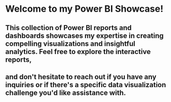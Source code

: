 # Welcome to my Power BI Showcase! 
## This collection of Power BI reports and dashboards showcases my expertise in creating compelling visualizations and insightful analytics. Feel free to explore the interactive reports, 
## and don't hesitate to reach out if you have any inquiries or if there's a specific data visualization challenge you'd like assistance with.

